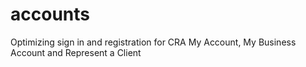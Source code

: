 # accounts
Optimizing sign in and registration for CRA My Account, My Business Account and Represent a Client
